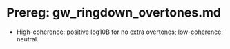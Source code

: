 # Prereg: gw_ringdown_overtones.md

- High-coherence: positive log10B for no extra overtones; low-coherence: neutral.
